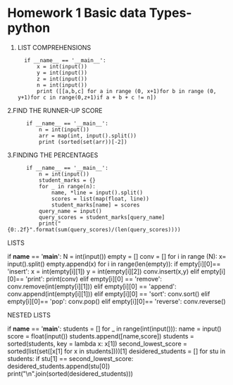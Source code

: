 # Homework 1 Basic data Types-python


1. LIST COMPREHENSIONS

         if __name__ == '__main__':
             x = int(input())
             y = int(input())
             z = int(input())
             n = int(input())
             print ([[a,b,c] for a in range (0, x+1)for b in range (0, y+1)for c in range(0,z+1)if a + b + c != n])
    
    
    
2.FIND THE RUNNER-UP SCORE

          if __name__ == '__main__':
              n = int(input())
              arr = map(int, input().split())
              print (sorted(set(arr))[-2])
    
    
    
3.FINDING THE PERCENTAGES

          if __name__ == '__main__':
              n = int(input())
              student_marks = {}
              for _ in range(n):
                  name, *line = input().split()
                  scores = list(map(float, line))
                  student_marks[name] = scores
              query_name = input()
              query_scores = student_marks[query_name]
              print("{0:.2f}".format(sum(query_scores)/(len(query_scores))))
    
    
    
LISTS

if __name__ == '__main__':
    N = int(input())
    empty = []
    conv = []
    for i in range (N):
        x= input().split()
        empty.append(x)
    for i in range(len(empty)):
        if empty[i][0]== 'insert': 
            x = int(empty[i][1])
            y = int(empty[i][2])
            conv.insert(x,y)
        elif empty[i][0]== 'print':
            print(conv)
        elif empty[i][0] == 'remove':
            conv.remove(int(empty[i][1]))
        elif empty[i][0] == 'append':
            conv.append(int(empty[i][1]))
        elif empty[i][0] == 'sort':
            conv.sort()
        elif empty[i][0]== 'pop':
            conv.pop()
        elif empty[i][0]== 'reverse':
            conv.reverse()
            
            
NESTED LISTS

if __name__ == '__main__':
    students = []
    for _ in range(int(input())):
        name = input()
        score = float(input())
        students.append([name,score])
    students = sorted(students, key = lambda x: x[1])
    second_lowest_score = sorted(list(set([x[1] for x in students])))[1]
    desidered_students = []
    for stu in students:
        if stu[1] == second_lowest_score:
            desidered_students.append(stu[0])
    print("\n".join(sorted(desidered_students)))



